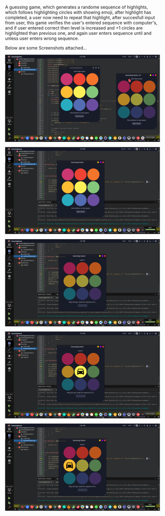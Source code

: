 A guessing game, which generates a randome sequence of highlights, which follows highlighting circles with showing emoji, after highlight has completed, a user now need to repeat that highlight, after succesfull input from user, this game verifies the user's entered sequence with computer's, and if user entered correct then level is increased and +1 circles are highlighted than previous one, and again user enters sequence until and unless user enters wrong sequence.

Below are some Screenshots attached...

![Screenshot 1](/Screenshots/01.png?raw=true "Screenshot of Main Window 01")

![Screenshot_2](/Screenshots/02.png?raw=true "Screenshot of Main Window 02")

![Screenshot_3](/Screenshots/03.png?raw=true "Screenshot of Main Window 03")

![Screenshot_4](/Screenshots/04.png?raw=true "Screenshot of Main Window 04")

![Screenshot_5](/Screenshots/05.png?raw=true "Screenshot of Main Window 05")
